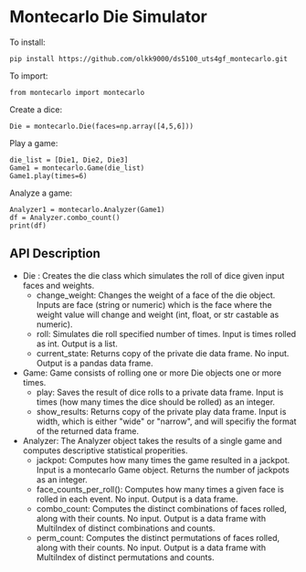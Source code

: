 # Montecarlo Die Simulator 


To install:
```
pip install https://github.com/olkk9000/ds5100_uts4gf_montecarlo.git
```

To import:
```
from montecarlo import montecarlo
```

Create a dice:
```
Die = montecarlo.Die(faces=np.array([4,5,6]))
```

Play a game:
```
die_list = [Die1, Die2, Die3]
Game1 = montecarlo.Game(die_list)
Game1.play(times=6)
```

Analyze a game:
```
Analyzer1 = montecarlo.Analyzer(Game1)
df = Analyzer.combo_count()
print(df)
```

## API Description
- Die : Creates the die class which simulates the roll of dice given input faces and weights.
    - change_weight: Changes the weight of a face of the die object. Inputs are face (string or numeric) which is the face where the weight value will change and weight (int, float, or str castable as numeric).
    - roll: Simulates die roll specified number of times. Input is times rolled as int. Output is a list.
    - current_state: Returns copy of the private die data frame. No input. Output is a pandas data frame. 
- Game: Game consists of rolling one or more Die objects one or more times.
    - play: Saves the result of dice rolls to a private data frame. Input is times (how many times the dice should be rolled) as an integer.
    - show_results: Returns copy of the private play data frame. Input is width, which is either "wide" or "narrow", and will specifiy the format of the returned data frame.
- Analyzer: The Analyzer object takes the results of a single game and computes descriptive statistical properities.
    - jackpot: Computes how many times the game resulted in a jackpot. Input is a montecarlo Game object. Returns the number of jackpots as an integer.
    - face_counts_per_roll(): Computes how many times a given face is rolled in each event. No input. Output is a data frame.
    - combo_count: Computes the distinct combinations of faces rolled, along with their counts. No input. Output is a data frame with MultiIndex of distinct combinations and counts.
    - perm_count: Computes the distinct permutations of faces rolled, along with their counts. No input. Output is a data frame with MultiIndex of distinct permutations and counts.






